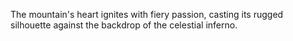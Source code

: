 The mountain's heart ignites with fiery passion, casting its rugged silhouette against the backdrop of the celestial inferno.
